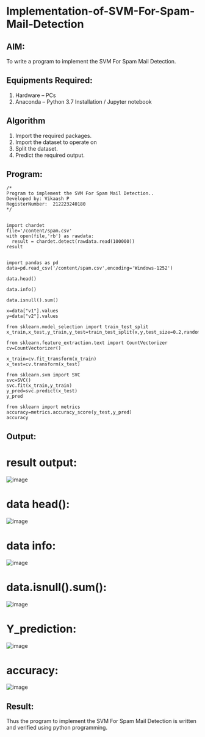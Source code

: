 # Implementation-of-SVM-For-Spam-Mail-Detection

## AIM:
To write a program to implement the SVM For Spam Mail Detection.

## Equipments Required:
1. Hardware – PCs
2. Anaconda – Python 3.7 Installation / Jupyter notebook

## Algorithm
1. Import the required packages.
2. Import the dataset to operate on
3. Split the dataset.
4. Predict the required output.

## Program:
```
/*
Program to implement the SVM For Spam Mail Detection..
Developed by: Vikaash P
RegisterNumber:  212223240180
*/


import chardet
file='/content/spam.csv'
with open(file,'rb') as rawdata:
  result = chardet.detect(rawdata.read(100000))
result


import pandas as pd
data=pd.read_csv('/content/spam.csv',encoding='Windows-1252')

data.head()

data.info()

data.isnull().sum()

x=data["v1"].values
y=data["v2"].values

from sklearn.model_selection import train_test_split
x_train,x_test,y_train,y_test=train_test_split(x,y,test_size=0.2,random_state=0)

from sklearn.feature_extraction.text import CountVectorizer
cv=CountVectorizer()

x_train=cv.fit_transform(x_train)
x_test=cv.transform(x_test)

from sklearn.svm import SVC
svc=SVC()
svc.fit(x_train,y_train)
y_pred=svc.predict(x_test)
y_pred

from sklearn import metrics
accuracy=metrics.accuracy_score(y_test,y_pred)
accuracy
```
## Output:
# result output:

![image](https://github.com/user-attachments/assets/d4ed74ee-011d-44d2-b43e-798da6e767c2)

# data head():
![image](https://github.com/user-attachments/assets/c3e43887-bfeb-4ee7-8f76-d9d9db3880b9)
# data info:
![image](https://github.com/user-attachments/assets/7775936d-e549-4883-9a64-c61e9a64c04b)
# data.isnull().sum():
![image](https://github.com/user-attachments/assets/0db8df00-4c75-4237-8988-a45f0dc4ca45)
# Y_prediction:
![image](https://github.com/user-attachments/assets/e385495c-5b50-41b8-bb24-d1790b6a0ab1)
# accuracy:
![image](https://github.com/user-attachments/assets/a24c2c2e-dfc8-4588-a46c-f1fe2aa6df1f)

## Result:
Thus the program to implement the SVM For Spam Mail Detection is written and verified using python programming.
